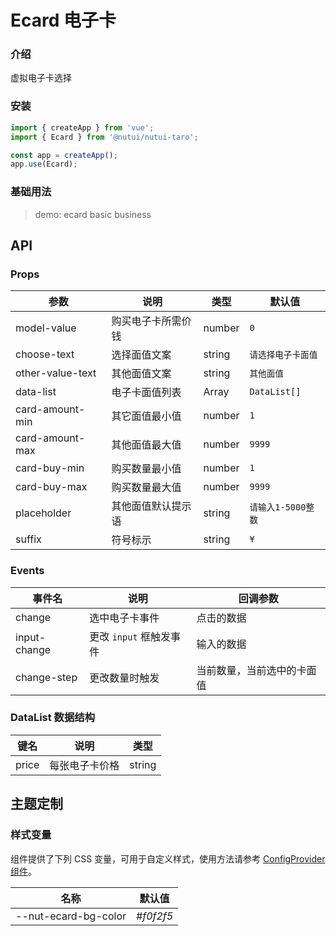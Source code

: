 # Ecard 电子卡

### 介绍

虚拟电子卡选择

### 安装

```js
import { createApp } from 'vue';
import { Ecard } from '@nutui/nutui-taro';

const app = createApp();
app.use(Ecard);
```

### 基础用法

> demo: ecard basic business

## API

### Props

| 参数 | 说明 | 类型 | 默认值 |
| --- | --- | --- | --- |
| model-value | 购买电子卡所需价钱 | number | `0` |
| choose-text | 选择面值文案 | string | `请选择电子卡面值` |
| other-value-text | 其他面值文案 | string | `其他面值` |
| data-list | 电子卡面值列表 | Array | `DataList[]` |
| card-amount-min | 其它面值最小值 | number | `1` |
| card-amount-max | 其他面值最大值 | number | `9999` |
| card-buy-min | 购买数量最小值 | number | `1` |
| card-buy-max | 购买数量最大值 | number | `9999` |
| placeholder | 其他面值默认提示语 | string | `请输入1-5000整数` |
| suffix | 符号标示 | string | `¥` |

### Events

| 事件名 | 说明 | 回调参数 |
| --- | --- | --- |
| change | 选中电子卡事件 | 点击的数据 |
| input-change | 更改 `input` 框触发事件 | 输入的数据 |
| change-step | 更改数量时触发 | 当前数量，当前选中的卡面值 |

### DataList 数据结构

| 键名 | 说明 | 类型 |
| --- | --- | --- |
| price | 每张电子卡价格 | string |

## 主题定制

### 样式变量

组件提供了下列 CSS 变量，可用于自定义样式，使用方法请参考 [ConfigProvider 组件](#/zh-CN/component/configprovider)。

| 名称 | 默认值 |
| --- | --- |
| --nut-ecard-bg-color | _#f0f2f5_ |
